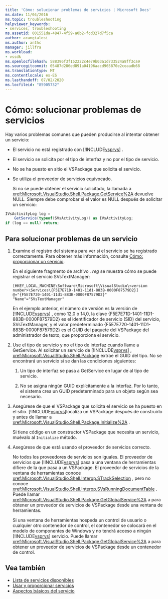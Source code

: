 ```yaml
---
title: 'Cómo: solucionar problemas de servicios | Microsoft Docs'
ms.date: 11/04/2016
ms.topic: troubleshooting
helpviewer_keywords:
- services, troubleshooting
ms.assetid: 001551da-4847-4f59-a0b2-fcd327d7f5ca
author: acangialosi
ms.author: anthc
manager: jillfra
ms.workload:
- vssdk
ms.openlocfilehash: 588396f3f152222c4e79b03a1d733524a8ff3ca9
ms.sourcegitcommit: 05487d286ed891a04196aacd965870e2ceaadb68
ms.translationtype: MT
ms.contentlocale: es-ES
ms.lasthandoff: 07/02/2020
ms.locfileid: "85905732"
---
```

# <a name="how-to-troubleshoot-services"></a>Cómo: solucionar problemas de servicios
Hay varios problemas comunes que pueden producirse al intentar obtener un servicio:

- El servicio no está registrado con [!INCLUDE[vsprvs](../code-quality/includes/vsprvs_md.md)] .

- El servicio se solicita por el tipo de interfaz y no por el tipo de servicio.

- No se ha puesto en sitio el VSPackage que solicita el servicio.

- Se utiliza el proveedor de servicios equivocado.

  Si no se puede obtener el servicio solicitado, la llamada a <xref:Microsoft.VisualStudio.Shell.Package.GetService%2A> devuelve NULL. Siempre debe comprobar si el valor es NULL después de solicitar un servicio:

```csharp
IVsActivityLog log =
    GetService(typeof(SVsActivityLog)) as IVsActivityLog;
if (log == null) return;
```

## <a name="to-troubleshoot-a-service"></a>Para solucionar problemas de un servicio

1. Examine el registro del sistema para ver si el servicio se ha registrado correctamente. Para obtener más información, consulte [Cómo: proporcionar un servicio](../extensibility/how-to-provide-a-service.md).

    En el siguiente fragmento de archivo *. reg* se muestra cómo se puede registrar el servicio SVsTextManager:

   ```
   [HKEY_LOCAL_MACHINE\Software\Microsoft\VisualStudio\<version number>\Services\{F5E7E71D-1401-11d1-883B-0000F87579D2}]
   @="{F5E7E720-1401-11d1-883B-0000F87579D2}"
   "Name"="SVsTextManager"
   ```

    En el ejemplo anterior, el número de versión es la versión de [!INCLUDE[vsprvs](../code-quality/includes/vsprvs_md.md)] , como 12,0 o 14,0, la clave {F5E7E71D-1401-11D1-883B-0000F87579D2} es el identificador de servicio (SID) del servicio, SVsTextManager, y el valor predeterminado {F5E7E720-1401-11D1-883B-0000F87579D2} es el GUID del paquete del VSPackage del administrador de texto, que proporciona el servicio.

2. Use el tipo de servicio y no el tipo de interfaz cuando llame a GetService. Al solicitar un servicio de [!INCLUDE[vsprvs](../code-quality/includes/vsprvs_md.md)] , <xref:Microsoft.VisualStudio.Shell.Package> extrae el GUID del tipo. No se encontrará un servicio si se dan las condiciones siguientes:

   1. Un tipo de interfaz se pasa a GetService en lugar de al tipo de servicio.

   2. No se asigna ningún GUID explícitamente a la interfaz. Por lo tanto, el sistema crea un GUID predeterminado para un objeto según sea necesario.

3. Asegúrese de que el VSPackage que solicita el servicio se ha puesto en el sitio. [!INCLUDE[vsprvs](../code-quality/includes/vsprvs_md.md)]localiza un VSPackage después de construirlo y antes de llamar a <xref:Microsoft.VisualStudio.Shell.Package.Initialize%2A> .

    Si tiene código en un constructor VSPackage que necesita un servicio, muévalo al `Initialize` método.

4. Asegúrese de que está usando el proveedor de servicios correcto.

    No todos los proveedores de servicios son iguales. El proveedor de servicios que [!INCLUDE[vsprvs](../code-quality/includes/vsprvs_md.md)] pasa a una ventana de herramientas difiere de la que pasa a un VSPackage. El proveedor de servicios de la ventana de herramientas conoce <xref:Microsoft.VisualStudio.Shell.Interop.STrackSelection> , pero no conoce <xref:Microsoft.VisualStudio.Shell.Interop.SVsRunningDocumentTable> . Puede llamar <xref:Microsoft.VisualStudio.Shell.Package.GetGlobalService%2A> a para obtener un proveedor de servicios de VSPackage desde una ventana de herramientas.

    Si una ventana de herramientas hospeda un control de usuario o cualquier otro contenedor de control, el contenedor se colocará en el modelo de componentes de Windows y no tendrá acceso a ningún [!INCLUDE[vsprvs](../code-quality/includes/vsprvs_md.md)] servicio. Puede llamar <xref:Microsoft.VisualStudio.Shell.Package.GetGlobalService%2A> a para obtener un proveedor de servicios de VSPackage desde un contenedor de control.

## <a name="see-also"></a>Vea también
- [Lista de servicios disponibles](../extensibility/internals/list-of-available-services.md)
- [Usar y proporcionar servicios](../extensibility/using-and-providing-services.md)
- [Aspectos básicos del servicio](../extensibility/internals/service-essentials.md)
